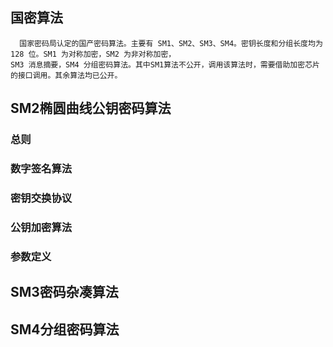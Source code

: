 ## 国密算法

```
  国家密码局认定的国产密码算法。主要有 SM1、SM2、SM3、SM4。密钥长度和分组长度均为 128 位。SM1 为对称加密，SM2 为非对称加密，
SM3 消息摘要，SM4 分组密码算法。其中SM1算法不公开，调用该算法时，需要借助加密芯片的接口调用。其余算法均已公开。
```

## SM2椭圆曲线公钥密码算法
### 总则
### 数字签名算法
### 密钥交换协议
### 公钥加密算法
### 参数定义

## SM3密码杂凑算法

## SM4分组密码算法
